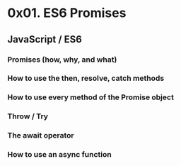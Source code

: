 # 0x01. ES6 Promises
## JavaScript / ES6
### Promises (how, why, and what)
### How to use the then, resolve, catch methods
### How to use every method of the Promise object
### Throw / Try
### The await operator
### How to use an async function
